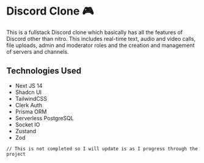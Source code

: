 # Discord Clone 🎮

This is a fullstack Discord clone which basically has all the features of Discord other than nitro. This includes real-time text, audio and video calls, file uploads, admin and moderator roles and the creation and management of servers and channels.

## Technologies Used
- Next JS 14
- Shadcn UI
- TailwindCSS
- Clerk  Auth
- Prisma ORM
- Serverless PostgreSQL
- Socket IO
- Zustand
- Zod
```
// This is not completed so I will update is as I progress through the project
```
